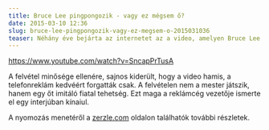 ```yaml
---
title: Bruce Lee pingpongozik - vagy ez mégsem ő?
date: 2015-03-10 12:36
slug: bruce-lee-pingpongozik-vagy-ez-megsem-o-2015031036
teaser: Néhány éve bejárta az internetet az a video, amelyen Bruce Lee egy nuncsakuval felfegyverkezve pingpongozik egy nagyon ügyes, de klasszikus ütőt használó játékos ellen. A videot telefonreklámokhoz használták fel.
---
```


https://www.youtube.com/watch?v=SncapPrTusA

A felvétel minősége ellenére, sajnos kiderült, hogy a video hamis, a telefonreklám kedvéért forgatták csak. A felvételen nem a mester játszik, hanem egy őt imitáló fiatal tehetség. Ezt maga a reklámcég vezetője ismerte el egy interjúban kínaiul.

A nyomozás menetéről a [zerzle.com](http://zerzle.com/zarticle.php?mbid=239&find=brucelee) oldalon találhatók további részletek.
